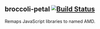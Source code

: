 ## broccoli-petal  [![Build Status](https://travis-ci.org/abuiles/broccoli-leaf.png?branch=master)](https://travis-ci.org/abuiles/broccoli-leaf)

Remaps JavaScript libraries to named AMD.
